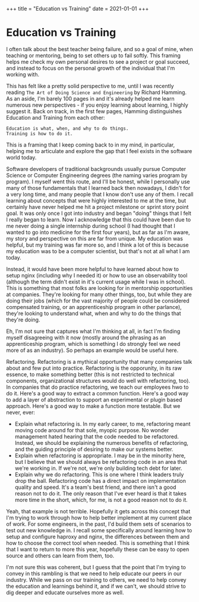 +++
title = "Education vs Training"
date = 2021-01-01
+++

# Education vs Training

I often talk about the best teacher being failure, and so a goal of mine, when
teaching or mentoring, being to set others up to fail softly. This framing helps
me check my own personal desires to see a project or goal succeed, and instead
to focus on the personal growth of the individual that I'm working with.

This has felt like a pretty solid perspective to me, until I was recently
reading `The Art of Doing Science and Engineering` by Richard Hamming. As an
aside, I'm barely 100 pages in and it's already helped me learn numerous new
perspectives - if you enjoy learning about learning, I highly suggest it. Back
on track, in the first few pages, Hamming distinguishes Education and Training
from each other:

```
Education is what, when, and why to do things.
Training is how to do it.
```

This is a framing that I keep coming back to in my mind, in particular, helping
me to articulate and explore the gap that I feel exists in the software world
today.


Software developers of traditional backgrounds usually pursue Computer Science
or Computer Engineering degrees (the naming varies program by program). I myself
went this route, and I'll be honest, while I personally use many of those
fundamentals that I learned back then nowadays, I didn't for a very long time,
and many people that I know don't use any of them. I recall learning about
concepts that were highly interested to me at the time, but certainly have never
helped me hit a project milestone or sprint story point goal. It was only once I
got into industry and began "doing" things that I felt I really began to learn.
Now I acknowledge that this could have been due to me never doing a single 
internship during school (I had thought that I wanted to go into medicine for the
first four years), but as far as I'm aware, my story and perspective on this are
far from unique. My education was helpful, but my training was far more so, and
I think a lot of this is because my education was to be a computer scientist, but
that's not at all what I am today.


Instead, it would have been more helpful to have learned about how to setup
nginx (including why I needed it) or how to use an observability tool (although
the term didn't exist in it's current usage while I was in school). This is
something that most folks are looking for in mentorship opportunities at
companies. They're looking for many other things, too, but while they are doing
their jobs (which for the vast majority of people could be considered
compensated training, or an apprenticeship program in other parlance), they're
looking to understand what, when and why to do the things that they're doing.

Eh, I'm not sure that captures what I'm thinking at all, in fact I'm finding
myself disagreeing with it now (mostly around the phrasing as an apprenticeship
program, which is something I do strongly feel we need more of as an industry).
So perhaps an example would be useful here. 

Refactoring. Refactoring is a mythical opportunity that many companies talk
about and few put into practice. Refactoring is the opporunity, in its raw 
essence, to make something better (this is not restricted to technical
components, organizational structures would do well with refactoring, too).
In companies that do practice refactoring, we teach our employees hwo to do it.
Here's a good way to extract a common function. Here's a good way to add a layer
of abstraction to support an experimental or plugin based approach. Here's a
good way to make a function more testable. But we never, ever:

 - Explain what refactoring is. In my early career, to me, refactoring meant
   moving code around for that sole, myopic purpose. No wonder management hated
   hearing that the code needed to be refactored. Instead, we should be
   explaining the numerous benefits of refactoring, and the guiding principle
   of desiring to make our systems better.
 - Explain when refactoring is appropriate. I may be in the minority here, but
   I believe that we should always be refactoring code in an area that we're
   working in. If we're not, we're only building tech debt for later.
 - Explain why we do refactoring. This is one where I think leaders truly drop
   the ball. Refactoring code has a direct impact on implementation quality and
   speed. It's a team's best friend, and there isn't a good reason not to do it.
   The only reason that I've ever heard is that it takes more time in the short,
   which, for me, is not a good reason not to do it.
   
Yeah, that example is not terrible. Hopefully it gets across this concept that I'm
trying to work through how to help better implement at my current place of work.
For some engineers, in the past, I'd build them sets of scenarios to test out new
knowledge in. I recall some specifically around learning how to setup and
configure haproxy and nginx, the differences between them and how to choose the
correct tool when needed. This is something that I think that I want to return
to more this year, hopefully these can be easy to open source and others can
learn from them, too.

I'm not sure this was coherent, but I guess that the point that I'm trying to
convey in this rambling is that we need to help educate our peers in our industry.
While we pass on our training to others, we need to help convey the education and
learnings behind it, and if we can't, we should strive to dig deeper and educate
ourselves more as well.








